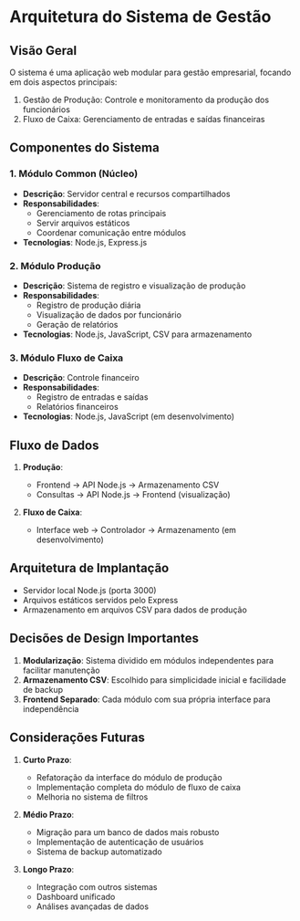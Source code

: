 # Arquitetura do Sistema de Gestão

## Visão Geral
O sistema é uma aplicação web modular para gestão empresarial, focando em dois aspectos principais:
1. Gestão de Produção: Controle e monitoramento da produção dos funcionários
2. Fluxo de Caixa: Gerenciamento de entradas e saídas financeiras

## Componentes do Sistema

### 1. Módulo Common (Núcleo)
- **Descrição**: Servidor central e recursos compartilhados
- **Responsabilidades**: 
  - Gerenciamento de rotas principais
  - Servir arquivos estáticos
  - Coordenar comunicação entre módulos
- **Tecnologias**: Node.js, Express.js

### 2. Módulo Produção
- **Descrição**: Sistema de registro e visualização de produção
- **Responsabilidades**: 
  - Registro de produção diária
  - Visualização de dados por funcionário
  - Geração de relatórios
- **Tecnologias**: Node.js, JavaScript, CSV para armazenamento

### 3. Módulo Fluxo de Caixa
- **Descrição**: Controle financeiro
- **Responsabilidades**: 
  - Registro de entradas e saídas
  - Relatórios financeiros
- **Tecnologias**: Node.js, JavaScript (em desenvolvimento)

## Fluxo de Dados
1. **Produção**:
   - Frontend -> API Node.js -> Armazenamento CSV
   - Consultas -> API Node.js -> Frontend (visualização)

2. **Fluxo de Caixa**:
   - Interface web -> Controlador -> Armazenamento (em desenvolvimento)

## Arquitetura de Implantação
- Servidor local Node.js (porta 3000)
- Arquivos estáticos servidos pelo Express
- Armazenamento em arquivos CSV para dados de produção

## Decisões de Design Importantes
1. **Modularização**: Sistema dividido em módulos independentes para facilitar manutenção
2. **Armazenamento CSV**: Escolhido para simplicidade inicial e facilidade de backup
3. **Frontend Separado**: Cada módulo com sua própria interface para independência

## Considerações Futuras
1. **Curto Prazo**:
   - Refatoração da interface do módulo de produção
   - Implementação completa do módulo de fluxo de caixa
   - Melhoria no sistema de filtros

2. **Médio Prazo**:
   - Migração para um banco de dados mais robusto
   - Implementação de autenticação de usuários
   - Sistema de backup automatizado

3. **Longo Prazo**:
   - Integração com outros sistemas
   - Dashboard unificado
   - Análises avançadas de dados
